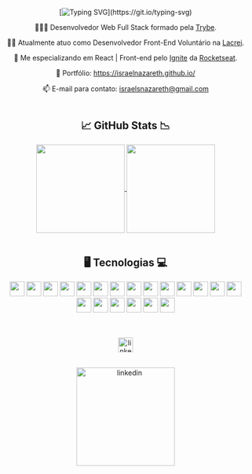 <div align="center">

  [![Typing SVG](https://readme-typing-svg.herokuapp.com?color=%23F1F070&size=26&center=true&vCenter=true&lines=Ol%C3%A1!%F0%9F%91%8B%F0%9F%8F%BB+Meu+nome+%C3%A9+Israel!)](https://git.io/typing-svg)
  
  👨🏻‍💻 Desenvolvedor Web Full Stack formado pela [Trybe](https://www.betrybe.com/). 

  🏳️‍🌈 Atualmente atuo como Desenvolvedor Front-End Voluntário na [Lacrei](https://www.portallacrei.com.br/).
  
  🌱 Me especializando em React | Front-end pelo [Ignite](https://lp.rocketseat.com.br/ignite) da [Rocketseat](https://www.rocketseat.com.br/).
  
  📰 Portfólio: https://israelnazareth.github.io/

  📫 E-mail para contato: israelsnazareth@gmail.com
  <br>
  <br>

  <h2>📈 GitHub Stats 📉</h2>

  <a href="https://github.com/anuraghazra/github-readme-stats">
    <img align=center height=180 src="https://github-readme-stats.vercel.app/api?username=israelnazareth&count_private=true&show_icons=true&theme=github_dark&hide_border=true&title_color=F1F070&icon_color=C0BF5A" />
  </a>

  <a href="https://github.com/anuraghazra/github-readme-stats">
    <img align=center height=180 align=top src="https://github-readme-stats.vercel.app/api/top-langs/?username=israelnazareth&count_private=true&theme=github_dark&layout=compact&hide_border=true&title_color=F1F070" />
  </a>
  <br>
  <br>

  <h2> 🖥️ Tecnologias 💻 </h2>

  <div>
    <!--react--><img height=30 src="https://shields.io/badge/_-React.js-0D1117?logo=react&style=for-the-badge&logoColor=F1F070">
    <!--ts--><img height=30 src="https://shields.io/badge/_-TypeScript-0D1117?logo=typescript&style=for-the-badge&logoColor=F1F070">
    <!--vite--><img height=30 src="https://shields.io/badge/_-Vite-0D1117?logo=vite&style=for-the-badge&logoColor=F1F070">
    <!--nextjs--><img height=30 src="https://shields.io/badge/_-Next.js-0D1117?logo=nextdotjs&style=for-the-badge&logoColor=F1F070">
    <!--styled-components--><img height=30 src="https://shields.io/badge/_-Styled Components-0D1117?logo=styledcomponents&style=for-the-badge&logoColor=F1F070">
    <!--js--><img height=30 src="https://shields.io/badge/_-JavaScript-0D1117?logo=javascript&style=for-the-badge&logoColor=F1F070">
    <!--hmtl5--><img height=30 src="https://shields.io/badge/_-HTML-0D1117?logo=html5&style=for-the-badge&logoColor=F1F070&">
    <!--css3--><img height=30 src="https://shields.io/badge/_-CSS-0D1117?logo=css3&style=for-the-badge&logoColor=F1F070">
    <!--git--><img height=30 src="https://shields.io/badge/_-git-0D1117?logo=git&style=for-the-badge&logoColor=F1F070">
    <!--axios--><img height=30 src="https://shields.io/badge/_-Axios-0D1117?logo=axios&style=for-the-badge&logoColor=F1F070">
    <!--redux--><img height=30 src="https://shields.io/badge/_-REDUX-0D1117?logo=redux&style=for-the-badge&logoColor=F1F070">
    <!--bootstrap--><img height=30 src="https://shields.io/badge/_-BOOTSTRAP-0D1117?logo=bootstrap&style=for-the-badge&logoColor=F1F070">
    <!--npm--><img height=30 src="https://shields.io/badge/_-npm-0D1117?logo=npm&style=for-the-badge&logoColor=F1F070">
    <!--nodejs--><img height=30 src="https://shields.io/badge/_-nodejs-0D1117?logo=nodedotjs&style=for-the-badge&logoColor=F1F070">
    <!--nodemon--><img height=30 src="https://shields.io/badge/_-nodemon-0D1117?logo=nodemon&style=for-the-badge&logoColor=F1F070">
    <!--jest--><img height=30 src="https://shields.io/badge/_-jest-0D1117?logo=jest&style=for-the-badge&logoColor=F1F070">
    <!--docker--><img height=30 src="https://shields.io/badge/_-docker-0D1117?logo=docker&style=for-the-badge&logoColor=F1F070">
    <!--mysql--><img height=30 src="https://shields.io/badge/_-mysql-0D1117?logo=mysql&style=for-the-badge&logoColor=F1F070">
    <!--linux--><img height=30 src="https://shields.io/badge/_-windows-0D1117?logo=windows&style=for-the-badge&logoColor=F1F070">
    <!--linux--><img height=30 src="https://shields.io/badge/_-linux-0D1117?logo=linux&style=for-the-badge&logoColor=F1F070">
  </div>
  <br>
  <br>

  [<img src='https://shields.io/badge/_-linkedin-0D1117?logo=linkedin&style=for-the-badge&logoColor=F1F070' alt='linkedin' height=30>](https://www.linkedin.com/in/israelnazareth/)
  <br>
  <br>
  
  <img src='https://user-images.githubusercontent.com/85763987/211944009-c585d5ad-cc29-4c13-8309-4f95f96c2f5b.gif' alt='linkedin' height=200>
</div>
